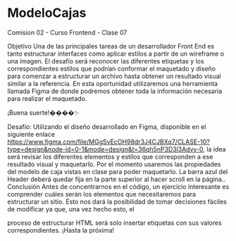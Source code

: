 # ModeloCajas
Comision 02 - Curso Frontend - Clase 07 

Objetivo
Una de las principales tareas de un desarrollador Front End es tanto estructurar
interfaces como aplicar estilos a partir de un wireframe o una imagen. El desafío será
reconocer las diferentes etiquetas y los correspondientes estilos que podrían conformar
el maquetado y diseño para comenzar a estructurar un archivo hasta obtener un
resultado visual similar a la referencia.
En esta oportunidad utilizaremos una herramienta llamada Figma de donde podremos
obtener toda la información necesaria para realizar el maquetado.

¡Buena suerte!����✨

Desafío:
Utilizando el diseño desarrollado en Figma, disponible en el siguiente enlace https://www.figma.com/file/MGgSvEcOH98dr3J4CJBXq7/CLASE-10?type=design&node-id=0-1&mode=design&t=36qh5nP3D3l3Advv-0, la idea será
revisar los diferentes elementos y estilos que corresponden a ese resultado visual y
maquetarlo.
Por el momento usaremos las propiedades del modelo de caja vistas en clase para poder
maquetarlo. La barra azul del Header deberá quedar fija en la parte superior al hacer
scroll en la página..
Conclusión
Antes de concentrarnos en el código, un ejercicio interesante es comprender cuáles serán
los elementos que necesitaremos para estructurar un sitio. Ésto nos dará la
posibilidad de tomar decisiones fáciles de modificar ya que, una vez hecho esto, el

proceso de estructurar HTML será solo insertar etiquetas con sus valores
correspondientes.
¡Hasta la próxima!